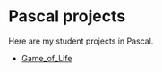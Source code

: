 # Pascal projects
Here are my student projects in Pascal.
-  [Game_of_Life](https://en.wikipedia.org/wiki/Conway%27s_Game_of_Life)
